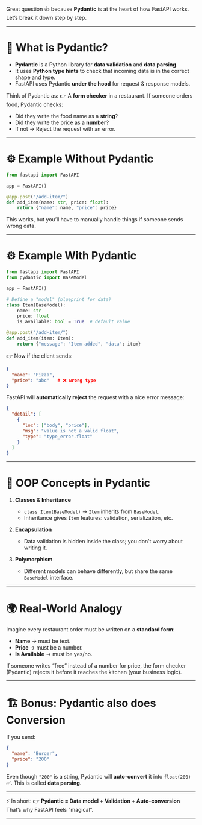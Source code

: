 Great question 👍 because **Pydantic** is at the heart of how FastAPI works.
Let’s break it down step by step.

---

# 🧩 **What is Pydantic?**

- **Pydantic** is a Python library for **data validation** and **data parsing**.
- It uses **Python type hints** to check that incoming data is in the correct shape and type.
- FastAPI uses Pydantic **under the hood** for request & response models.

Think of Pydantic as:
👉 A **form checker** in a restaurant.
If someone orders food, Pydantic checks:

- Did they write the food name as a **string**?
- Did they write the price as a **number**?
- If not → Reject the request with an error.

---

# ⚙️ **Example Without Pydantic**

```python
from fastapi import FastAPI

app = FastAPI()

@app.post("/add-item/")
def add_item(name: str, price: float):
    return {"name": name, "price": price}
```

This works, but you’ll have to manually handle things if someone sends wrong data.

---

# ⚙️ **Example With Pydantic**

```python
from fastapi import FastAPI
from pydantic import BaseModel

app = FastAPI()

# Define a "model" (blueprint for data)
class Item(BaseModel):
    name: str
    price: float
    is_available: bool = True  # default value

@app.post("/add-item/")
def add_item(item: Item):
    return {"message": "Item added", "data": item}
```

👉 Now if the client sends:

```json
{
  "name": "Pizza",
  "price": "abc"   # ❌ wrong type
}
```

FastAPI will **automatically reject** the request with a nice error message:

```json
{
  "detail": [
    {
      "loc": ["body", "price"],
      "msg": "value is not a valid float",
      "type": "type_error.float"
    }
  ]
}
```

---

# 🔑 **OOP Concepts in Pydantic**

1. **Classes & Inheritance**

   - `class Item(BaseModel)` → `Item` inherits from `BaseModel`.
   - Inheritance gives `Item` features: validation, serialization, etc.

2. **Encapsulation**

   - Data validation is hidden inside the class; you don’t worry about writing it.

3. **Polymorphism**

   - Different models can behave differently, but share the same `BaseModel` interface.

---

# 🌍 **Real-World Analogy**

Imagine every restaurant order must be written on a **standard form**:

- **Name** → must be text.
- **Price** → must be a number.
- **Is Available** → must be yes/no.

If someone writes “free” instead of a number for price, the form checker (Pydantic) rejects it before it reaches the kitchen (your business logic).

---

# 🏗️ **Bonus: Pydantic also does Conversion**

If you send:

```json
{
  "name": "Burger",
  "price": "200"
}
```

Even though `"200"` is a string, Pydantic will **auto-convert** it into `float(200)` ✅.
This is called **data parsing**.

---

⚡ In short:
👉 **Pydantic = Data model + Validation + Auto-conversion**
That’s why FastAPI feels “magical”.

---
